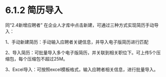 # 6.1.2 简历导入

同“2.4新增应聘者”
在企业人才库中点击新建，可通过三种方式实现简历手动导入：
 
1、手动新建简历：手动输入应聘者关键信息，并导入电子版简历进行匹配
    
2、导入简历：可批量导入多个电子版简历，并关联到相关职位下。可上传5个压缩包，每个压缩包不超过25M。
      
3、Excel导入：可按照excel模板格式，输入应聘者相关信息，进行批量导入。
    
